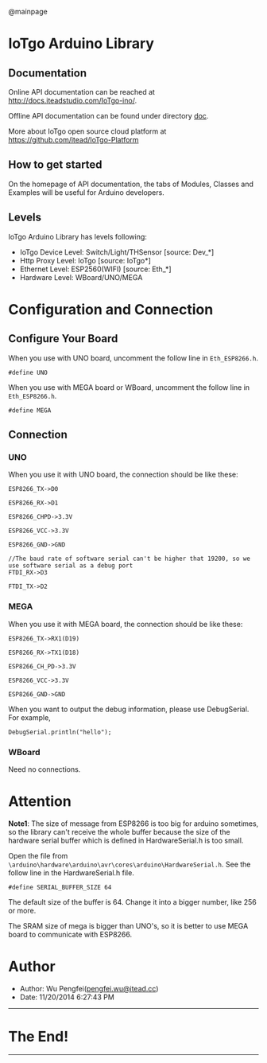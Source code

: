 @mainpage

# IoTgo Arduino Library

## Documentation

Online API documentation can be reached at <http://docs.iteadstudio.com/IoTgo-ino/>.

Offline API documentation can be found under directory [doc](https://github.com/itead/IoTgo/tree/master/doc).

More about IoTgo open source cloud platform at <https://github.com/itead/IoTgo-Platform>

## How to get started

On the homepage of API documentation, the tabs of Modules, Classes and Examples 
will be useful for Arduino developers. 

## Levels

IoTgo Arduino Library has levels following:

  - IoTgo Device Level: Switch/Light/THSensor [source: Dev_*]
  - Http Proxy Level: IoTgo [source: IoTgo*]
  - Ethernet Level: ESP2560(WIFI) [source: Eth_*]
  - Hardware Level: WBoard/UNO/MEGA

# Configuration and Connection

## Configure Your Board

When you use with UNO board, uncomment the follow line in `Eth_ESP8266.h`.

	#define UNO

When you use with MEGA board or WBoard, uncomment the follow line in `Eth_ESP8266.h`.

	#define MEGA

## Connection

### UNO

When you use it with UNO board, the connection should be like these:

	ESP8266_TX->D0

	ESP8266_RX->D1

	ESP8266_CHPD->3.3V

	ESP8266_VCC->3.3V

	ESP8266_GND->GND

	//The baud rate of software serial can't be higher that 19200, so we use software serial as a debug port
	FTDI_RX->D3			

	FTDI_TX->D2

### MEGA

When you use it with MEGA board, the connection should be like these:

	ESP8266_TX->RX1(D19)

	ESP8266_RX->TX1(D18)

	ESP8266_CH_PD->3.3V

	ESP8266_VCC->3.3V

	ESP8266_GND->GND

When you want to output the debug information, please use DebugSerial. For example,

	DebugSerial.println("hello");

### WBoard

Need no connections.

# Attention

**Note1**:	The size of message from ESP8266 is too big for arduino sometimes, 
so the library can't receive the whole buffer because the size of the hardware 
serial buffer which is defined in HardwareSerial.h is too small.

Open the file from `\arduino\hardware\arduino\avr\cores\arduino\HardwareSerial.h`.
See the follow line in the HardwareSerial.h file.

	#define SERIAL_BUFFER_SIZE 64

The default size of the buffer is 64. Change it into a bigger number, like 256 
or more.

The SRAM size of mega is bigger than UNO's, so it is better to use MEGA board to
communicate with ESP8266.

# Author

- Author: Wu Pengfei(pengfei.wu@itead.cc)
- Date: 11/20/2014 6:27:43 PM 

-------------------------------------------------------------------------------

# The End!

-------------------------------------------------------------------------------
